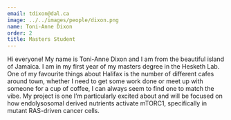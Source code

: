 ```yaml
---
email: tdixon@dal.ca
image: ../../images/people/dixon.png
name: Toni-Anne Dixon
order: 2
title: Masters Student
---
```

Hi everyone! My name is Toni-Anne Dixon and I am from the beautiful island of Jamaica. I am in my first year of my masters degree in the Hesketh Lab. One of my favourite things about Halifax is the number of different cafes around town, whether I need to get some work done or meet up with someone for a cup of coffee, I can always seem to find one to match the vibe. My project is one I’m particularly excited about and will be focused on how endolysosomal derived nutrients activate mTORC1, specifically in mutant RAS-driven cancer cells.